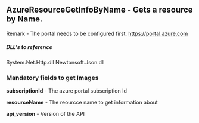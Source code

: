 ## AzureResourceGetInfoByName - Gets a resource by Name.

Remark - The portal needs to be configured first. https://portal.azure.com

##### DLL's to reference
System.Net.Http.dll
Newtonsoft.Json.dll

### Mandatory fields to get Images

**subscriptionId**		- The azure portal subscription Id

**resourceName**		- The reourcce name to get information about

**api_version**			- Version of the API
